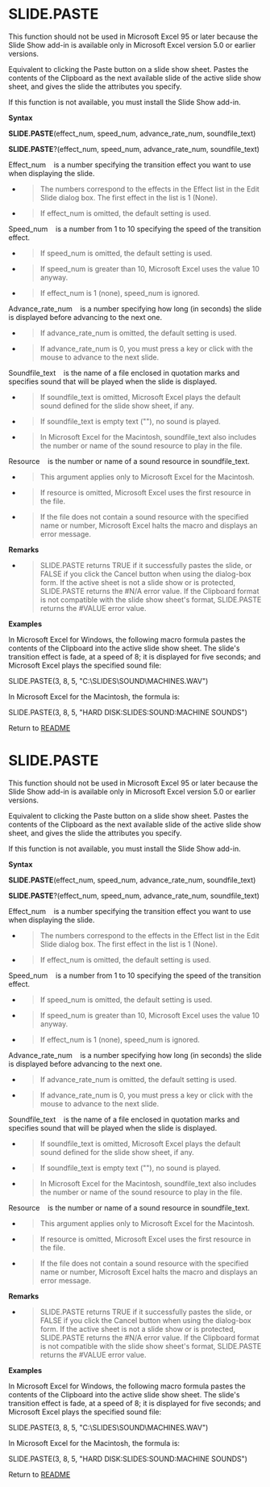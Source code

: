 # SLIDE.PASTE

This function should not be used in Microsoft Excel 95 or later because
the Slide Show add-in is available only in Microsoft Excel version 5.0
or earlier versions.

Equivalent to clicking the Paste button on a slide show sheet. Pastes
the contents of the Clipboard as the next available slide of the active
slide show sheet, and gives the slide the attributes you specify.

If this function is not available, you must install the Slide Show
add-in.

**Syntax**

**SLIDE.PASTE**(effect\_num, speed\_num, advance\_rate\_num,
soundfile\_text)

**SLIDE.PASTE**?(effect\_num, speed\_num, advance\_rate\_num,
soundfile\_text)

Effect\_num&nbsp;&nbsp;&nbsp;&nbsp;is a number specifying the transition
effect you want to use when displaying the slide.

  - > The numbers correspond to the effects in the Effect list in the
    > Edit Slide dialog box. The first effect in the list is 1 (None).

  - > If effect\_num is omitted, the default setting is used.


Speed\_num&nbsp;&nbsp;&nbsp;&nbsp;is a number from 1 to 10 specifying
the speed of the transition effect.

  - > If speed\_num is omitted, the default setting is used.

  - > If speed\_num is greater than 10, Microsoft Excel uses the value
    > 10 anyway.

  - > If effect\_num is 1 (none), speed\_num is ignored.


Advance\_rate\_num&nbsp;&nbsp;&nbsp;&nbsp;is a number specifying how
long (in seconds) the slide is displayed before advancing to the next
one.

  - > If advance\_rate\_num is omitted, the default setting is used.

  - > If advance\_rate\_num is 0, you must press a key or click with the
    > mouse to advance to the next slide.


Soundfile\_text&nbsp;&nbsp;&nbsp;&nbsp;is the name of a file enclosed in
quotation marks and specifies sound that will be played when the slide
is displayed.

  - > If soundfile\_text is omitted, Microsoft Excel plays the default
    > sound defined for the slide show sheet, if any.

  - > If soundfile\_text is empty text (""), no sound is played.

  - > In Microsoft Excel for the Macintosh, soundfile\_text also
    > includes the number or name of the sound resource to play in the
    > file.


Resource&nbsp;&nbsp;&nbsp;&nbsp;is the number or name of a sound
resource in soundfile\_text.

  - > This argument applies only to Microsoft Excel for the Macintosh.

  - > If resource is omitted, Microsoft Excel uses the first resource in
    > the file.

  - > If the file does not contain a sound resource with the specified
    > name or number, Microsoft Excel halts the macro and displays an
    > error message.


**Remarks**

  - > SLIDE.PASTE returns TRUE if it successfully pastes the slide, or
    > FALSE if you click the Cancel button when using the dialog-box
    > form. If the active sheet is not a slide show or is protected,
    > SLIDE.PASTE returns the \#N/A error value. If the Clipboard format
    > is not compatible with the slide show sheet's format, SLIDE.PASTE
    > returns the \#VALUE error value.


**Examples**

In Microsoft Excel for Windows, the following macro formula pastes the
contents of the Clipboard into the active slide show sheet. The slide's
transition effect is fade, at a speed of 8; it is displayed for five
seconds; and Microsoft Excel plays the specified sound file:

SLIDE.PASTE(3, 8, 5, "C:\\SLIDES\\SOUND\\MACHINES.WAV")

In Microsoft Excel for the Macintosh, the formula is:

SLIDE.PASTE(3, 8, 5, "HARD DISK:SLIDES:SOUND:MACHINE SOUNDS")



Return to [README](README.md#S)

# SLIDE.PASTE

This function should not be used in Microsoft Excel 95 or later because
the Slide Show add-in is available only in Microsoft Excel version 5.0
or earlier versions.

Equivalent to clicking the Paste button on a slide show sheet. Pastes
the contents of the Clipboard as the next available slide of the active
slide show sheet, and gives the slide the attributes you specify.

If this function is not available, you must install the Slide Show
add-in.

**Syntax**

**SLIDE.PASTE**(effect\_num, speed\_num, advance\_rate\_num,
soundfile\_text)

**SLIDE.PASTE**?(effect\_num, speed\_num, advance\_rate\_num,
soundfile\_text)

Effect\_num&nbsp;&nbsp;&nbsp;&nbsp;is a number specifying the transition
effect you want to use when displaying the slide.

  - > The numbers correspond to the effects in the Effect list in the
    > Edit Slide dialog box. The first effect in the list is 1 (None).

  - > If effect\_num is omitted, the default setting is used.


Speed\_num&nbsp;&nbsp;&nbsp;&nbsp;is a number from 1 to 10 specifying
the speed of the transition effect.

  - > If speed\_num is omitted, the default setting is used.

  - > If speed\_num is greater than 10, Microsoft Excel uses the value
    > 10 anyway.

  - > If effect\_num is 1 (none), speed\_num is ignored.


Advance\_rate\_num&nbsp;&nbsp;&nbsp;&nbsp;is a number specifying how
long (in seconds) the slide is displayed before advancing to the next
one.

  - > If advance\_rate\_num is omitted, the default setting is used.

  - > If advance\_rate\_num is 0, you must press a key or click with the
    > mouse to advance to the next slide.


Soundfile\_text&nbsp;&nbsp;&nbsp;&nbsp;is the name of a file enclosed in
quotation marks and specifies sound that will be played when the slide
is displayed.

  - > If soundfile\_text is omitted, Microsoft Excel plays the default
    > sound defined for the slide show sheet, if any.

  - > If soundfile\_text is empty text (""), no sound is played.

  - > In Microsoft Excel for the Macintosh, soundfile\_text also
    > includes the number or name of the sound resource to play in the
    > file.


Resource&nbsp;&nbsp;&nbsp;&nbsp;is the number or name of a sound
resource in soundfile\_text.

  - > This argument applies only to Microsoft Excel for the Macintosh.

  - > If resource is omitted, Microsoft Excel uses the first resource in
    > the file.

  - > If the file does not contain a sound resource with the specified
    > name or number, Microsoft Excel halts the macro and displays an
    > error message.


**Remarks**

  - > SLIDE.PASTE returns TRUE if it successfully pastes the slide, or
    > FALSE if you click the Cancel button when using the dialog-box
    > form. If the active sheet is not a slide show or is protected,
    > SLIDE.PASTE returns the \#N/A error value. If the Clipboard format
    > is not compatible with the slide show sheet's format, SLIDE.PASTE
    > returns the \#VALUE error value.


**Examples**

In Microsoft Excel for Windows, the following macro formula pastes the
contents of the Clipboard into the active slide show sheet. The slide's
transition effect is fade, at a speed of 8; it is displayed for five
seconds; and Microsoft Excel plays the specified sound file:

SLIDE.PASTE(3, 8, 5, "C:\\SLIDES\\SOUND\\MACHINES.WAV")

In Microsoft Excel for the Macintosh, the formula is:

SLIDE.PASTE(3, 8, 5, "HARD DISK:SLIDES:SOUND:MACHINE SOUNDS")



Return to [README](README.md#S)

